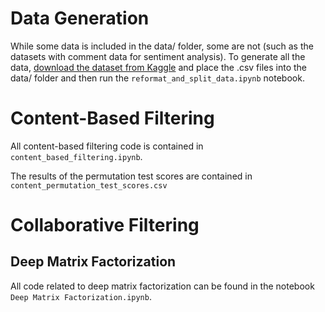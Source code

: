 # Data Generation
While some data is included in the data/ folder, some are not (such as the datasets with comment data for sentiment analysis).
To generate all the data, [download the dataset from Kaggle](https://www.kaggle.com/dahlia25/metacritic-video-game-comments) and
place the .csv files into the data/ folder and then run the `reformat_and_split_data.ipynb` notebook.

# Content-Based Filtering

All content-based filtering code is contained in `content_based_filtering.ipynb`. 

The results of the permutation test scores are contained in `content_permutation_test_scores.csv`

# Collaborative Filtering
## Deep Matrix Factorization

All code related to deep matrix factorization can be found in the notebook `Deep Matrix Factorization.ipynb`.
